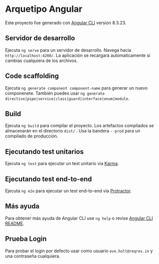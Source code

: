 # Arquetipo Angular

Este proyecto fue generado con [Angular CLI](https://github.com/angular/angular-cli) version 8.3.23.

## Servidor de desarrollo

Ejecuta `ng serve` para un servidor de desarrollo. Navega hacia `http://localhost:4200/`. La aplicación se recargará automaticamente si cambias cualquiera de los archivos.

## Code scaffolding

Ejecuta `ng generate component component-name` para generar un nuevo componenete. También puedes usar `ng generate directive|pipe|service|class|guard|interface|enum|module`.

## Build

Ejecuta `ng build` para compilar el proyecto. Los artefactos compliados se almacenarán en el directorio `dist/` . Usa la bandera `--prod`  para un compilado de producción.

## Ejecutando test unitarios

Ejecuta `ng test` para ejecutar un test unitario via [Karma](https://karma-runner.github.io).

## Ejecutando test end-to-end 

Ejecuta `ng e2e` para ejecutar un test end-to-end via [Protractor](http://www.protractortest.org/).

## Más ayuda

Para obtener más ayuda de Angular CLI use `ng help` o revise [Angular CLI README](https://github.com/angular/angular-cli/blob/master/README.md).

## Prueba Login

Para probar el login por defecto usar como usuario `eve.holt@reqres.in` y una contraseña cualquiera.
